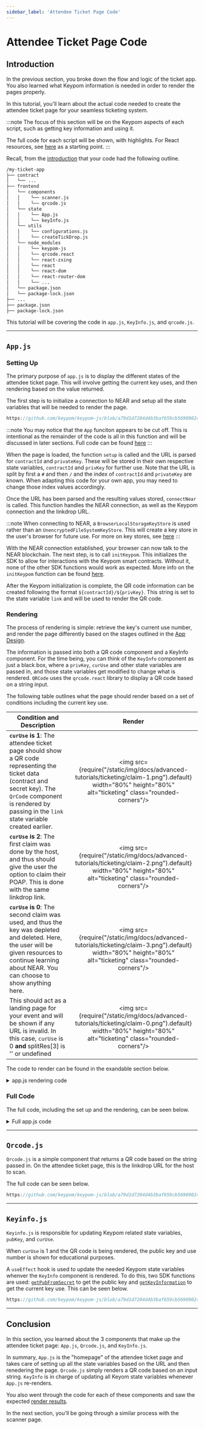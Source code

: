 ```yaml
---
sidebar_label: 'Attendee Ticket Page Code'
---
```

# Attendee Ticket Page Code

## Introduction
In the previous section, you broke down the flow and logic of the ticket app. You also learned what Keypom information is needed in order to render the pages properly. 

In this tutorial, you'll learn about the actual code needed to create the attendee ticket page for your seamless ticketing system.

:::note
The focus of this section will be on the Keypom aspects of each script, such as getting key information and using it. 

The full code for each script will be shown, with highlights. For React resources, see [here](https://reactjs.org/docs/hello-world.html) as a starting point.
:::

Recall, from the [introduction](introduction.md) that your code had the following outline.

```bash
/my-ticket-app
├── contract
│   └── ...
├── frontend
│   └── components
│   │    └── scanner.js
│   │    └── qrcode.js
│   └── state
│   │    └── App.js
│   │    └── keyInfo.js
│   └── utils
│   │    └── configurations.js
│   │    └── createTickDrop.js
│   └── node_modules
│   │    └── keypom-js
│   │    └── qrcode.react
│   │    └── react-zxing
│   │    └── react
│   │    └── react-dom
│   │    └── react-router-dom
│   │    └── ...
│   └── package.json
│   └── package-lock.json
├── ...
├── package.json
├── package-lock.json
```

This tutorial will be covering the code in `app.js`, `KeyInfo.js`, and `qrcode.js`.

---

## `App.js`
### Setting Up
The primary purpose of `app.js` is to display the different states of the attendee ticket page. This will involve getting the current key uses, and then rendering based on the value returned. 

The first step is to initialize a connection to NEAR and setup all the state variables that will be needed to render the page. 

```jsx reference showLineNumbers
https://github.com/keypom/keypom-js/blob/a79d1d7204d4b3baf659cb56909024a72fc6cec7/docs-advanced-tutorials/ticket-app/frontend/state/App.js#L15-L58
```

:::note
You may notice that the `App` funciton appears to be cut off. This is intentional as the remainder of the code is all in this function and will be discussed in later sections. Full code can be found [here](user-code.md#full-code)
:::

When the page is loaded, the function `setup` is called and the URL is parsed for `contractId` and `privateKey`. These will be stored in their own respective state  variables, `contractId` and `privKey` for further use. Note that the URL is split by first a `#` and then `/` and the index of `contractId` and `privateKey` are known. When adapting this code for your own app, you may need to change those index values accordingly.

Once the URL has been parsed and the resulting values stored, `connectNear` is called. This function handles the NEAR connection, as well as the Keypom connection and the linkdrop URL.

:::note 
When connecting to NEAR, a `BrowserLocalStorageKeyStore` is used rather than an `UnencryptedFileSystemKeyStore`. This will create a key store in the user's browser for future use. For more on key stores, see [here](https://docs.near.org/tools/near-api-js/quick-reference#key-store)
:::

With the NEAR connection established, your browser can now talk to the NEAR blockchain. The next step, is to call `initKeypom`. This initializes the SDK to allow for interactions with the Keypom smart contracts. Without it, none of the other SDK functions would work as expected. More info on the `initKeypom` function can be found [here](../../../keypom-sdk/modules#initkeypom).

After the Keypom initialization is complete, the QR code information can be created following the format `${contractId}/${privKey}`. This string is set to the state variable `link` and will be used to render the QR code.

### Rendering

The process of rendering is simple: retrieve the key's current use number, and render the page differently based on the stages outlined in the [App Design](react-outline.md). 

The information is passed into both a QR code component and a KeyInfo component. For the time being, you can think of the `KeyInfo` component as just a black box, where a `privKey`, `curUse` and other state variables are passed in, and those state variables get modified to change what is rendered. `QRCode` uses the `qrcode.react` library to display a QR code based on a string input.

The following table outlines what the page should render based on a set of conditions including the current key use. 

|    **Condition and Description**                                                                                                                                                                                                      | **Render**                                                                                                                                                                              |
|---------------------------------------------------------------------------------------------------------------------------------------------------------------------------------------------------------------------------------------|-----------------------------------------------------------------------------------------------------------------------------------------------------------------------------------------|
| **`curUse` is 1**: The attendee ticket page should show a QR code representing the ticket data (contract and secret key). The `QrCode` component is rendered by passing in the `link` state variable created earlier.                 | <p align="center"> <img src={require("/static/img/docs/advanced-tutorials/ticketing/claim-1.png").default} width="80%" height="80%" alt="ticketing" class="rounded-corners"/></p>       |
| **`curUse` is 2**: The first claim was done by the host, and thus should give the user the option to claim their POAP. This is done with the same linkdrop link.                                                                      | <p align="center"><img src={require("/static/img/docs/advanced-tutorials/ticketing/claim-2.png").default} width="80%" height="80%" alt="ticketing" class="rounded-corners"/></p>        |
| **`curUse` is 0**: The second claim was used, and thus the key was depleted and deleted. Here, the user will be given resources to continue learning about NEAR. You can choose to show anything here.                                | <p align="center"><img src={require("/static/img/docs/advanced-tutorials/ticketing/claim-3.png").default} width="80%" height="80%" alt="ticketing" class="rounded-corners"/></p>        |
| This should act as a landing page for your event and will be shown if any URL is invalid. In this case, `curUse` is 0 **and** splitRes[3] is '' or undefined                                                                          | <p align="center"><img src={require("/static/img/docs/advanced-tutorials/ticketing/claim-0.png").default} width="80%" height="80%" alt="ticketing" class="rounded-corners"/></p>        |

The code to render can be found in the exandable section below. 

<details>
<summary>app.js rendering code</summary>
<p>

```jsx reference showLineNumbers
https://github.com/keypom/keypom-js/blob/a79d1d7204d4b3baf659cb56909024a72fc6cec7/docs-advanced-tutorials/ticket-app/frontend/state/App.js#L60-L138
```

</p>
</details>


### Full Code
The full code, including the set up and the rendering, can be seen below.
<details>
<summary>Full app.js code</summary>
<p>

``` jsx reference
https://github.com/keypom/keypom-js/blob/a79d1d7204d4b3baf659cb56909024a72fc6cec7/docs-advanced-tutorials/ticket-app/frontend/state/App.js#L1-L143
```

</p>
</details>

--- 

## `Qrcode.js`

`Qrcode.js` is a simple component that returns a QR code based on the string passed in. On the attendee ticket page, this is the linkdrop URL for the host to scan. 

The full code can be seen below. 

```js reference
https://github.com/keypom/keypom-js/blob/a79d1d7204d4b3baf659cb56909024a72fc6cec7/docs-advanced-tutorials/ticket-app/frontend/components/qrcode.js#L1-L22
```

--- 

## `Keyinfo.js`

`Keyinfo.js` is responsible for updating Keypom related state variables, `pubKey`, and `curUse`. 

When `curUse` is 1 and the QR code is being rendered, the public key and use number is shown for educational purposes.

A `useEffect` hook is used to update the needed Keypom state variables whenver the `KeyInfo` component is rendered. To do this, two SDK functions are used: [`getPubFromSecret`](../../../keypom-sdk/modules.md#getpubfromsecret) to get the public key and [`getKeyInformation`](../../../keypom-sdk/modules.md#getkeyinformation) to get the current key use. This can be seen below. 

```js reference
https://github.com/keypom/keypom-js/blob/a79d1d7204d4b3baf659cb56909024a72fc6cec7/docs-advanced-tutorials/ticket-app/frontend/state/keyInfo.js#L1-L41
```

---

## Conclusion
In this section, you learned about the 3 components that make up the attendee ticket page: `App.js`, `Qrcode.js`, and `KeyInfo.js`.

In summary, `App.js` is the "homepage" of the attendee ticket page and takes care of setting up all the state variables based on the URL and then renedering the page. `Qrcode.js` simply renders a QR code based on an input string. `KeyInfo` is in charge of updating all Keyom state variables whenever `App.js` re-renders. 

You also went through the code for each of these components and saw the expected [render results](user-code.md#rendering). 

In the next section, you'll be going through a similar process with the scanner page.

